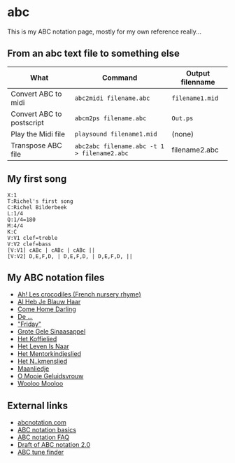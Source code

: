 # abc

This is my ABC notation page, mostly for my own reference really...

## From an abc text file to something else

What|Command|Output filenname
---|---|---
Convert ABC to midi | `abc2midi filename.abc` | `filename1.mid`
Convert ABC to postscript | `abcm2ps filename.abc` | `Out.ps`
Play the Midi file | `playsound filename1.mid` | (none)
Transpose ABC file  | `abc2abc filename.abc -t 1 > filename2.abc`  | filename2.abc

## My first song

```
X:1
T:Richel's first song
C:Richel Bilderbeek
L:1/4
Q:1/4=180
M:4/4
K:C
V:V1 clef=treble
V:V2 clef=bass
[V:V1] cABc | cABc | cABc ||
[V:V2] D,E,F,D, | D,E,F,D, | D,E,F,D, ||
```

## My ABC notation files

 * [Ah! Les crocodiles (French nursery rhyme)](AhLesCrocodiles.abc)
 * [Al Heb Je Blauw Haar](AlHebJeBlauwHaar.abc)
 * [Come Home Darling](ComeHomeDarling.abc)
 * [De ...](DeLul.abc)
 * ["Friday"](Friday.abc)
 * [Grote Gele Sinaasappel](GroteGeleSinaasappel.abc)
 * [Het Koffielied](HetKoffielied.abc)
 * [Het Leven Is Naar](HetLevenIsNaar.abc)
 * [Het Mentorkindjeslied](HetMentorkindjeslied.abc)
 * [Het N..kmenslied](HetNeukmenslied.abc)
 * [Maanliedje](Maanliedje.abc)
 * [O Mooie Geluidsvrouw](OMooieGeluidsvrouw.abc)
 * [Wooloo Mooloo](WoolooMooloo.abc)

## External links

 * [abcnotation.com](http://www.abcnotation.com)
 * [ABC notation basics](http://www.abcnotation.com/blog/2010/01/31/how-to-understand-abc-the-basics)
 * [ABC notation FAQ](http://trillian.mit.edu/~jc/music/abc/ABC-FAQ.html)
 * [Draft of ABC notation 2.0](http://abc.sourceforge.net/standard/abc2-draft.html)
 * [ABC tune finder](http://trillian.mit.edu/~jc/cgi/abc/tunefind)

